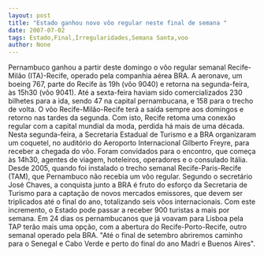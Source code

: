 ```yaml
---
layout: post
title: "Estado ganhou novo vôo regular neste final de semana "
date: 2007-07-02
tags: Estado,Final,Irregularidades,Semana Santa,voo
author: None
---
```

Pernambuco ganhou a partir deste domingo o v&ocirc;o regular semanal Recife-Mil&atilde;o (ITA)-Recife, operado pela companhia a&eacute;rea BRA. A aeronave, um boeing 767, parte do Recife &agrave;s 19h (v&ocirc;o 9040) e retorna na segunda-feira, &agrave;s 15h30 (v&ocirc;o 9041). At&eacute; a sexta-feira haviam sido comercializados 230 bilhetes para a ida, sendo 47 na capital pernambucana, e 158 para o trecho de volta.
O v&ocirc;o Recife-Mil&atilde;o-Recife ter&aacute; a sa&iacute;da sempre aos domingos e retorno nas tardes da segunda. Com isto, Recife retoma uma conex&atilde;o regular com a capital mundial da moda, perdida h&aacute; mais de uma d&eacute;cada. 
Nesta segunda-feira, a Secretaria Estadual de Turismo e a BRA organizaram um coquetel, no audit&oacute;rio do Aeroporto Internacional Gilberto Freyre, para receber a chegada do v&ocirc;o. Foram convidados para o encontro, que come&ccedil;a &agrave;s 14h30, agentes de viagem, hoteleiros, operadores e o consulado It&aacute;lia. 
Desde 2005, quando foi instalado o trecho semanal Recife-Paris-Recife (TAM), que Pernambuco n&atilde;o recebia um v&ocirc;o regular. 
Segundo o secret&aacute;rio Jos&eacute; Chaves, a conquista junto a BRA &eacute; fruto do esfor&ccedil;o da Secretaria de Turismo para a capta&ccedil;&atilde;o de novos mercados emissores, que devem ser triplicados at&eacute; o final do ano, totalizando seis v&ocirc;os internacionais. Com este incremento, o Estado pode passar a receber 900 turistas a mais por semana. 
Em 24 dias os pernambucanos que j&aacute; voavam para Lisboa pela TAP ter&atilde;o mais uma op&ccedil;&atilde;o, com a abertura do Recife-Porto-Recife, outro semanal operado pela BRA. &quot;At&eacute; o final de setembro abriremos caminho para o Senegal e Cabo Verde e perto do final do ano Madri e Buenos Aires&quot;.  